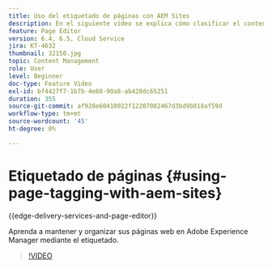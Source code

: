 ```yaml
---
title: Uso del etiquetado de páginas con AEM Sites
description: En el siguiente vídeo se explica cómo clasificar el contenido de un sitio web en Adobe Experience Manager de forma rápida y sencilla mediante etiquetas de página.
feature: Page Editor
version: 6.4, 6.5, Cloud Service
jira: KT-4632
thumbnail: 32150.jpg
topic: Content Management
role: User
level: Beginner
doc-type: Feature Video
exl-id: bf4427f7-1b7b-4e60-90a8-ab428dc65251
duration: 355
source-git-commit: af928e60410022f12207082467d3bd9b818af59d
workflow-type: tm+mt
source-wordcount: '45'
ht-degree: 0%

---
```


# Etiquetado de páginas {#using-page-tagging-with-aem-sites}

{{edge-delivery-services-and-page-editor}}

Aprenda a mantener y organizar sus páginas web en Adobe Experience Manager mediante el etiquetado.

>[!VIDEO](https://video.tv.adobe.com/v/32150?quality=12&learn=on)
